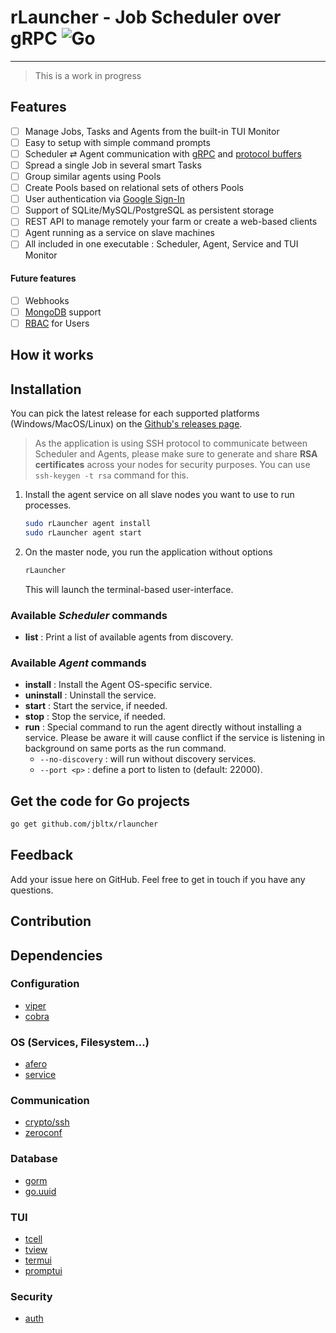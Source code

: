 # rLauncher - Job Scheduler over gRPC ![Go](https://github.com/jbltx/rlauncher/workflows/Go/badge.svg)

---

> This is a work in progress

## Features

 - [ ] Manage Jobs, Tasks and Agents from the built-in TUI Monitor
 - [ ] Easy to setup with simple command prompts
 - [ ] Scheduler ⇄ Agent communication with [gRPC](https://grpc.io/) and [protocol buffers](https://developers.google.com/protocol-buffers)
 - [ ] Spread a single Job in several smart Tasks
 - [ ] Group similar agents using Pools
 - [ ] Create Pools based on relational sets of others Pools
 - [ ] User authentication via [Google Sign-In](https://developers.google.com/identity)
 - [ ] Support of SQLite/MySQL/PostgreSQL as persistent storage
 - [ ] REST API to manage remotely your farm or create a web-based clients
 - [ ] Agent running as a service on slave machines
 - [ ] All included in one executable : Scheduler, Agent, Service and TUI Monitor
  
#### Future features

- [ ] Webhooks
- [ ] [MongoDB](https://www.mongodb.com/) support
- [ ] [RBAC](https://en.wikipedia.org/wiki/Role-based_access_control) for Users

## How it works

## Installation

You can pick the latest release for each supported platforms (Windows/MacOS/Linux)
on the [Github's releases page](https://github.com/jbltx/rlauncher/releases).

> As the application is using SSH protocol to communicate between Scheduler and Agents, please make sure to generate and share **RSA** **certificates** across your nodes for security purposes. You can use `ssh-keygen -t rsa` command for this.

 1. Install the agent service on all slave nodes you want to use to run processes.
    ```sh
    sudo rLauncher agent install
    sudo rLauncher agent start
    ```
 2. On the master node, you run the application without options
    ```sh
    rLauncher
    ```
    This will launch the terminal-based user-interface.

### Available *Scheduler* commands
 * **list** : Print a list of available agents from discovery.

### Available *Agent* commands

 * **install** : Install the Agent OS-specific service.
 * **uninstall** : Uninstall the service.
 * **start** : Start the service, if needed.
 * **stop** : Stop the service, if needed.
 * **run** : Special command to run the agent directly without installing
 a service. Please be aware it will cause conflict if the service is listening in background on same ports as the run command.
   * `--no-discovery` : will run without discovery services.
   * `--port <p>` : define a port to listen to (default: 22000).


## Get the code for Go projects

```sh
go get github.com/jbltx/rlauncher
```

## Feedback

Add your issue here on GitHub. Feel free to get in touch if you have any questions.


## Contribution

## Dependencies

### Configuration
* [viper](https://github.com/spf13/viper)
* [cobra](https://github.com/spf13/cobra)

### OS (Services, Filesystem...)
* [afero](https://github.com/spf13/afero)
* [service](https://github.com/kardianos/service)

### Communication
* [crypto/ssh](https://golang.org/x/crypto/ssh)
* [zeroconf](https://github.com/grandcat/zeroconf)

### Database
* [gorm](https://github.com/jinzhu/gorm)
* [go.uuid](https://github.com/satori/go.uuid)

### TUI
* [tcell](https://github.com/gdamore/tcell)
* [tview](https://github.com/rivo/tview)
* [termui](https://github.com/gizak/termui)
* [promptui](https://github.com/manifoldco/promptui)

### Security
* [auth](https://github.com/qor/auth)